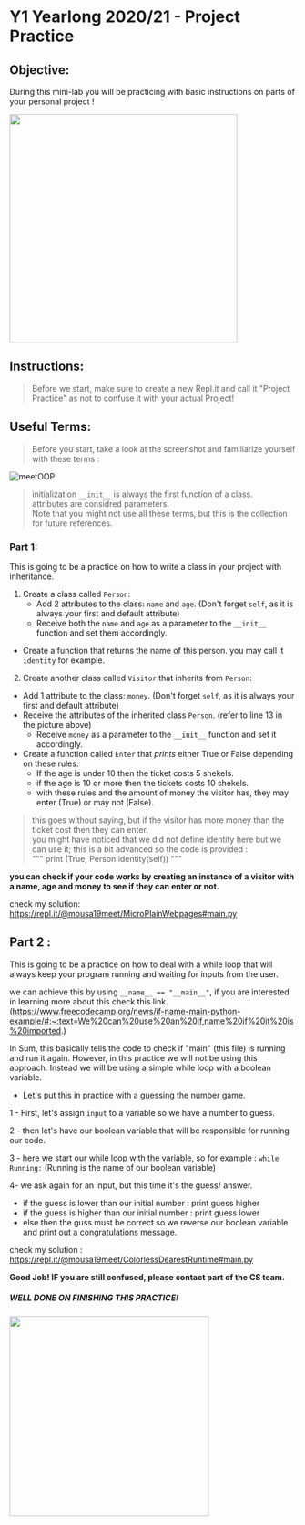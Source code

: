 
# Y1 Yearlong 2020/21 - Project Practice

## Objective: 
During this mini-lab you will be practicing with basic instructions on parts of your personal project !




<img src="https://www.incimages.com/uploaded_files/image/1920x1080/getty_133970892_157811.jpg" width="400">





## Instructions:
> Before we start, make sure to create a new Repl.it and call it "Project Practice" as not to confuse it with your actual Project!

## Useful Terms:
> Before you start, take a look at the screenshot and familiarize yourself with these terms :

![meetOOP](https://user-images.githubusercontent.com/30011130/105876069-41359400-6007-11eb-92d9-f329160c28ff.png)

> initialization `__init__` is always the first function of a class.             
> attributes are considred parameters.                                 
> Note that you might not use all these terms, but this is the collection for future references. 


### Part 1:
This is going to be a practice on how to write a class in your project with inheritance. 
1. Create a class called `Person`: 
	- Add 2 attributes to the class: `name` and `age`. (Don't forget `self`, as it is always your first and default attribute)
	- Receive both the `name` and `age` as a parameter to the `__init__` function and set them accordingly. 
  - Create a function that returns the name of this person. you may call it `identity` for example.

  
2. Create another class called `Visitor` that inherits from `Person`:
  - Add 1 attribute to the class: `money`. (Don't forget `self`, as it is always your first and default attribute)
  - Receive the attributes of the inherited class `Person`. (refer to line 13 in the picture above)
	- Receive `money` as a parameter to the `__init__` function and set it accordingly. 
  - Create a function called `Enter` that *prints* either True or False depending on these rules:
    * If the age is under 10 then the ticket costs 5 shekels.
    * if the age is 10 or more then the tickets costs 10 shekels. 
    * with these rules and the amount of money the visitor has, they may enter (True) or may not (False).
> this goes without saying, but if the visitor has more money than the ticket cost then they can enter.                           
> you might have noticed that we did not define identity here but we can use it; 
> this is a bit advanced so the code is provided :       
"""  print (True, Person.identity(self))  """

**you can check if your code works by creating an instance of a visitor with a name, age and money to see if they can enter or not.**

check my solution: https://repl.it/@mousa19meet/MicroPlainWebpages#main.py

## Part 2 : 
This is going to be a practice on how to deal with a while loop that will always keep your program running and waiting for inputs from the user.

we can achieve this by using `__name__ == "__main__"`, if you are interested in learning more about this check this link.
(https://www.freecodecamp.org/news/if-name-main-python-example/#:~:text=We%20can%20use%20an%20if,name%20if%20it%20is%20imported.)

In Sum, this basically tells the code to check if "main" (this file) is running and run it again. 
However, in this practice we will not be using this approach. Instead we will be using a simple while loop with a boolean variable.

* Let's put this in practice with a guessing the number game. 

1 - First, let's assign `input` to a variable so we have a number to guess.

2 - then let's have our boolean variable that will be responsible for running our code. 

3 - here we start our while loop with the variable, so for example : `while Running:` (Running is the name of our boolean variable)

4- we ask again for an input, but this time it's the guess/ answer. 

- if the guess is lower than our initial number : print guess higher 
- if the guess is higher than our initial number : print guess lower 
- else then the guss must be correct so we reverse our boolean variable and print out a congratulations message. 

check my solution : https://repl.it/@mousa19meet/ColorlessDearestRuntime#main.py


**Good Job! IF you are still confused, please contact part of the CS team.**

##### WELL DONE ON FINISHING THIS PRACTICE!

 

<img src="https://agiftidea.com/wp-content/uploads/2020/04/birthday-celebration.jpeg" width="350">

